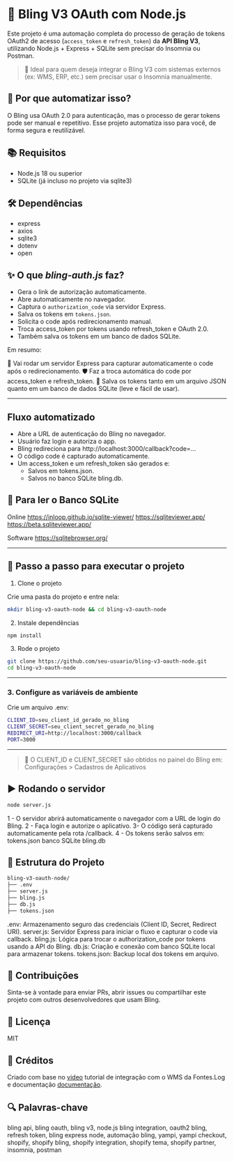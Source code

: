 # 🔐 Bling V3 OAuth com Node.js

Este projeto é uma automação completa do processo de geração de tokens OAuth2 de acesso (`access_token` e `refresh_token`) da **API Bling V3**, utilizando Node.js + Express + SQLite sem precisar do Insomnia ou Postman.

> 📌 Ideal para quem deseja integrar o Bling V3 com sistemas externos (ex: WMS, ERP, etc.) sem precisar usar o Insomnia manualmente.

## 🧠 Por que automatizar isso?

O Bling usa OAuth 2.0 para autenticação, mas o processo de gerar tokens pode ser manual e repetitivo. Esse projeto automatiza isso para você, de forma segura e reutilizável.

## 📚 Requisitos

- Node.js 18 ou superior
- SQLite (já incluso no projeto via sqlite3)

## 🛠️ Dependências

- express
- axios
- sqlite3
- dotenv
- open

## ✨ O que *bling-auth.js* faz?

- Gera o link de autorização automaticamente.
- Abre automaticamente no navegador.
- Captura o `authorization_code` via servidor Express.
- Salva os tokens em `tokens.json`. 
- Solicita o code após redirecionamento manual.
- Troca access_token por tokens usando refresh_token e OAuth 2.0.
- Também salva os tokens em um banco de dados SQLite.

Em resumo:

🧠 Vai rodar um servidor Express para capturar automaticamente o code após o redirecionamento.
🛡️ Faz a troca automática do code por access_token e refresh_token.
💾 Salva os tokens tanto em um arquivo JSON quanto em um banco de dados SQLite (leve e fácil de usar).


---

## Fluxo automatizado

- Abre a URL de autenticação do Bling no navegador.
- Usuário faz login e autoriza o app.
- Bling redireciona para http://localhost:3000/callback?code=...
- O código code é capturado automaticamente.
- Um access_token e um refresh_token são gerados e:
    - Salvos em tokens.json.
    - Salvos no banco SQLite bling.db.


## 🧱 Para ler o Banco SQLite

Online 
https://inloop.github.io/sqlite-viewer/
https://sqliteviewer.app/
https://beta.sqliteviewer.app/

Software
https://sqlitebrowser.org/ 


---


## 🧪 Passo a passo para executar o projeto 

1. Clone o projeto

Crie uma pasta do projeto e entre nela:

```bash
mkdir bling-v3-oauth-node && cd bling-v3-oauth-node
```

2. Instale dependências

```bash
npm install
```

3. Rode o projeto

```bash
git clone https://github.com/seu-usuario/bling-v3-oauth-node.git
cd bling-v3-oauth-node
```


---


### 3. Configure as variáveis de ambiente
Crie um arquivo .env:

```bash
CLIENT_ID=seu_client_id_gerado_no_bling
CLIENT_SECRET=seu_client_secret_gerado_no_bling
REDIRECT_URI=http://localhost:3000/callback
PORT=3000
```


---


> 🔐 O CLIENT_ID e CLIENT_SECRET são obtidos no painel do Bling em: Configurações > Cadastros de Aplicativos


## ▶️ Rodando o servidor

```bash
node server.js
```

1 - O servidor abrirá automaticamente o navegador com a URL de login do Bling.
2 - Faça login e autorize o aplicativo.
3- O código será capturado automaticamente pela rota /callback.
4 - Os tokens serão salvos em:
    tokens.json
    banco SQLite bling.db


## 📁 Estrutura do Projeto

```bash
bling-v3-oauth-node/
├── .env
├── server.js
├── bling.js
├── db.js
├── tokens.json
```

.env:           Armazenamento seguro das credenciais (Client ID, Secret, Redirect URI).
server.js:      Servidor Express para iniciar o fluxo e capturar o code via callback.
bling.js:       Lógica para trocar o authorization_code por tokens usando a API do Bling.
db.js:          Criação e conexão com banco SQLite local para armazenar tokens.
tokens.json:    Backup local dos tokens em arquivo.


## 🤝 Contribuições

Sinta-se à vontade para enviar PRs, abrir issues ou compartilhar este projeto com outros desenvolvedores que usam Bling.


## 📄 Licença

MIT


## 🙌 Créditos

Criado com base no [video](https://drive.google.com/file/d/14TKngA7m74Njk3unf6Ruku70V0XuxaAJ/view) tutorial de integração com o WMS da Fontes.Log  e documentação [documentação](https://docs.google.com/document/d/14aKbt9V6ZCVSKR1qHGpqfuRjSjJgpCmXYRgPoKHD_KI/edit?pli=1&tab=t.0).


## 🔍 Palavras-chave
bling api, bling oauth, bling v3, node.js bling integration, oauth2 bling, refresh token, bling express node, automação bling, yampi, yampi checkout, shopify, shopify bling, shopify integration, shopify tema, shopify partner, insomnia, postman